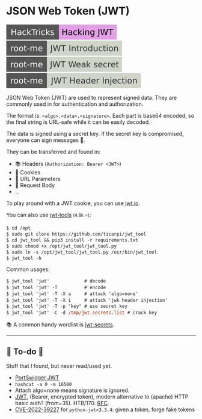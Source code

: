 # JSON Web Token (JWT)

[![hacking_jwt](../../../../_badges/hacktricks/hacking_jwt.svg)](https://book.hacktricks.xyz/pentesting-web/hacking-jwt-json-web-tokens)
[![jwt_introduction](../../../../_badges/rootme/web_server/jwt_introduction.svg)](https://www.root-me.org/en/Challenges/Web-Server/JWT-Introduction)
[![jwt_weak_secret](../../../../_badges/rootme/web_server/jwt_weak_secret.svg)](https://www.root-me.org/en/Challenges/Web-Server/JWT-Weak-secret)
[![jwt_header_injection](../../../../_badges/rootme/web_server/jwt_header_injection.svg)](https://www.root-me.org/en/Challenges/Web-Server/JWT-Header-Injection)

<div class="row row-cols-lg-2"><div>

JSON Web Token (JWT) are used to represent signed data. They are commonly used in for authentication and authorization.

The format is: `<algo>.<data>.<signature>`. Each part is base64 encoded, so the final string is URL-safe while it can be easily decoded.

The data is signed using a secret key. If the secret key is compromised, everyone can sign messages 🔏.

They can be transferred and found in:

* 📚 Headers (`Authorization: Bearer <JWT>`)
* 🍪 Cookies
* 📄 URL Parameters
* 💼 Request Body
* ...

To play around with a JWT cookie, you can use [jwt.io](https://jwt.io/).
</div><div>

You can also use [jwt-tools](https://github.com/ticarpi/jwt_tool) <small>(4.8k ⭐)</small>:

```shell!
$ cd /opt
$ sudo git clone https://github.com/ticarpi/jwt_tool
$ cd jwt_tool && pip3 install -r requirements.txt
$ sudo chmod +x /opt/jwt_tool/jwt_tool.py
$ sudo ln -s /opt/jwt_tool/jwt_tool.py /usr/bin/jwt_tool
$ jwt_tool -h
```

Common usages:

```ps
$ jwt_tool 'jwt'             # decode
$ jwt_tool 'jwt' -T          # encode
$ jwt_tool 'jwt' -T -X a     # attack 'algo=none'
$ jwt_tool 'jwt' -T -X i     # attack 'jwk header injection'
$ jwt_tool 'jwt' -T -p "key" # use secret key
$ jwt_tool 'jwt' -C -d /tmp/jwt.secrets.list # crack key
```

📚 A common handy wordlist is [jwt-secrets](https://github.com/wallarm/jwt-secrets).
</div></div>

<hr class="sep-both">

## 👻 To-do 👻

Stuff that I found, but never read/used yet.

<div class="row row-cols-lg-2"><div>

* [PortSwigger JWT](https://portswigger.net/web-security/jwt)
* `hashcat -a 0 -m 16500`
* Attach algo=none means signature is ignored.
* [JWT](https://jwt.io/), (Bearer, encrypted token), modern alternative to (apache) HTTP basic auth? (from=35). HTB/170. [RFC](https://tools.ietf.org/html/rfc7617).
* [CVE-2022-39227](https://github.com/user0x1337/CVE-2022-39227) for `python-jwt<3.3.4`: given a token, forge fake tokens
</div><div>
</div></div>
